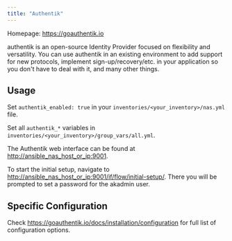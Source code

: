```yaml
---
title: "Authentik"
---
```


Homepage: <https://goauthentik.io>

authentik is an open-source Identity Provider focused on flexibility and versatility. You can use authentik in an existing environment to add support for new protocols, implement sign-up/recovery/etc. in your application so you don't have to deal with it, and many other things.

## Usage

Set `authentik_enabled: true` in your `inventories/<your_inventory>/nas.yml` file.

Set all `authentik_*` variables in `inventories/<your_inventory>/group_vars/all.yml`.

The Authentik web interface can be found at <http://ansible_nas_host_or_ip:9001>.

To start the initial setup, navigate to <http://ansible_nas_host_or_ip:9001/if/flow/initial-setup/>. There you will be prompted to set a password for the akadmin user.

## Specific Configuration

Check <https://goauthentik.io/docs/installation/configuration> for full list of configuration options.
